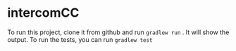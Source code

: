 # intercomCC

To run this project, clone it from github and run     ```gradlew run``` . It will show the output.
To run the tests, you can run ```gradlew test```
